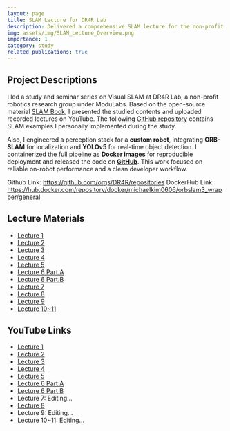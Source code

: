 ```yaml
---
layout: page
title: SLAM Lecture for DR4R Lab
description: Delivered a comprehensive SLAM lecture for the non-profit robotics research group DR4R Lab
img: assets/img/SLAM_Lecture_Overview.png
importance: 1
category: study
related_publications: true
---
```


## Project Descriptions

I led a study and seminar series on Visual SLAM at DR4R Lab, a non-profit robotics research group under ModuLabs.
Based on the open-source material [SLAM Book](https://github.com/gaoxiang12/slambook-en), I presented the studied contents and uploaded recorded lectures on YouTube.
The following [GitHub repository](https://github.com/kimh060612/DR4R-SLAM-Example) contains SLAM examples I personally implemented during the study.

Also, I engineered a perception stack for a **custom robot**, integrating **ORB-SLAM** for localization and **YOLOv5** for real-time object detection.
I containerized the full pipeline as **Docker images** for reproducible deployment and released the code on [**GitHub**](https://github.com/orgs/DR4R/repositories).
This work focused on reliable on-robot performance and a clean developer workflow.

Github Link: https://github.com/orgs/DR4R/repositories
DockerHub Link: https://hub.docker.com/repository/docker/michaelkim0606/orbslam3_wrapper/general

## Lecture Materials

- [Lecture 1](https://drive.google.com/file/d/1mPwtKh9h6U532If2x44FgpGwPZMAdmU4/view?usp=sharing)
- [Lecture 2](https://drive.google.com/file/d/1iiZTMmVXsLD6hYtnrr0-YekKVwIKR7zp/view?usp=sharing) 
- [Lecture 3](https://drive.google.com/file/d/1Ov97MErIBaTe_HGiYwoUBxyn890aUdae/view?usp=sharing)
- [Lecture 4](https://drive.google.com/file/d/1RQcmS16UDXWZNQbFwarUEtMaAEdwSUJB/view?usp=sharing)
- [Lecture 5](https://drive.google.com/file/d/11o6nXSgRc6WijuFGrboWkkKTlaY1H_rB/view?usp=sharing)
- [Lecture 6 Part.A](https://drive.google.com/file/d/1ws-ZJyux5eZLGoIYa3yZ_dr_sdPkE7Uc/view?usp=sharing)
- [Lecture 6 Part.B](https://drive.google.com/file/d/1PAi8OZXA6f6wVi0lfvVtYX-BQzQKx-gA/view?usp=sharing)
- [Lecture 7](https://drive.google.com/file/d/1uawpA7-PdCxdErnhFueeVCSrAHlszsWq/view?usp=sharing)
- [Lecture 8](https://drive.google.com/file/d/1lA-5aLjBAAgL7JN-G2wftfhzpA5Z6Iy-/view?usp=sharing)
- [Lecture 9](https://drive.google.com/file/d/1YPw1Ydz_zm88vso2D23OInyHs2eUUgHE/view?usp=sharing) 
- [Lecture 10~11](https://drive.google.com/file/d/12IefmT9xPUj1lE3zg-0sGC4IGbMK1hN4/view?usp=sharing) 


## YouTube Links

- [Lecture 1](https://youtu.be/eTvQXlp5EAc?si=QAOJ4bCi_G8U3Ls4)
- [Lecture 2](https://youtu.be/XYG7fItLC-s?si=AxC293DY3AUeOhAT)
- [Lecture 3](https://youtu.be/ZiCD3e4ONMs?si=a_kxyL04QXHLtUeo)
- [Lecture 4](https://youtu.be/msE5KIWjj9k?si=-uvCjjSvSGb_XkEs)
- [Lecture 5](https://youtu.be/GHcnK8Mb6_w?si=brW9ItJIqA6xhiti)
- [Lecture 6 Part A](https://youtu.be/Nn6Jfi0uS5k?si=HcP9d9Q_ebfAebiS)
- [Lecture 6 Part B](https://youtu.be/oupV81aBEss?si=EGlNHOMAa-hQN4wq)
- Lecture 7: Editing…
- [Lecture 8](https://youtu.be/DWgc6CSjRlM?si=mXeLt0zeeErp3CYF)
- Lecture 9: Editing…
- Lecture 10~11: Editing…
